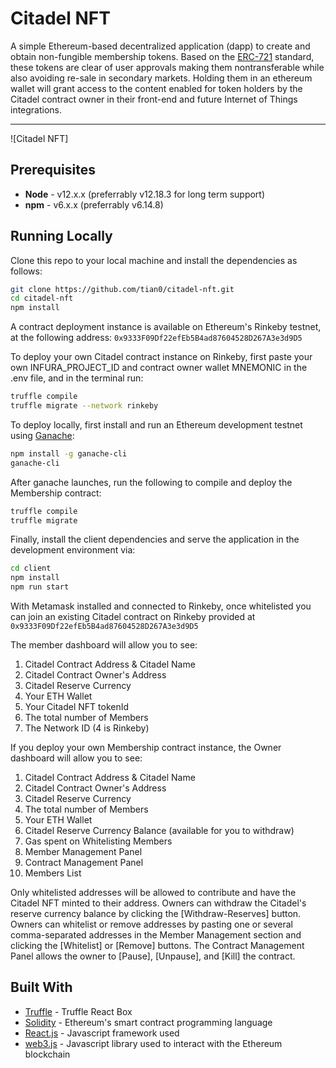 # Citadel NFT

A simple Ethereum-based decentralized application (dapp) to create and obtain non-fungible membership tokens. Based on the [ERC-721](https://erc721.org) standard, these tokens are clear of user approvals making them nontransferable while also avoiding re-sale in secondary markets. Holding them in an ethereum wallet will grant access to the content enabled for token holders by the Citadel contract owner in their front-end and future Internet of Things integrations.

---

![Citadel NFT]


## Prerequisites

* **Node** - v12.x.x (preferrably v12.18.3 for long term support)
* **npm** - v6.x.x (preferrably v6.14.8)

## Running Locally

Clone this repo to your local machine and install the dependencies as follows:

```bash
git clone https://github.com/tian0/citadel-nft.git
cd citadel-nft
npm install
```

A contract deployment instance is available on Ethereum's Rinkeby testnet, at the following address: 
`0x9333F09Df22efEb5B4ad87604528D267A3e3d9D5`

To deploy your own Citadel contract instance on Rinkeby, first paste your own INFURA_PROJECT_ID and contract owner wallet MNEMONIC in the .env file, and in the terminal run:
```bash
truffle compile
truffle migrate --network rinkeby
```

To deploy locally, first install and run an Ethereum development testnet using [Ganache](https://www.trufflesuite.com/ganache):

```bash
npm install -g ganache-cli
ganache-cli
```

After ganache launches, run the following to compile and deploy the Membership contract:

```bash
truffle compile
truffle migrate
```

Finally, install the client dependencies and serve the application in the development environment via:

```bash
cd client
npm install
npm run start
```

With Metamask installed and connected to Rinkeby, once whitelisted you can join an existing Citadel contract on Rinkeby provided at `0x9333F09Df22efEb5B4ad87604528D267A3e3d9D5`

The member dashboard will allow you to see:
1. Citadel Contract Address & Citadel Name
2. Citadel Contract Owner's Address
3. Citadel Reserve Currency
4. Your ETH Wallet
5. Your Citadel NFT tokenId
6. The total number of Members
7. The Network ID (4 is Rinkeby)


If you deploy your own Membership contract instance, the Owner dashboard will allow you to see:
1. Citadel Contract Address & Citadel Name
2. Citadel Contract Owner's Address
3. Citadel Reserve Currency
4. The total number of Members
5. Your ETH Wallet
6. Citadel Reserve Currency Balance (available for you to withdraw)
7. Gas spent on Whitelisting Members
8. Member Management Panel
9. Contract Management Panel
10. Members List 

Only whitelisted addresses will be allowed to contribute and have the Citadel NFT minted to their address. Owners can withdraw the Citadel's reserve currency balance by clicking the [Withdraw-Reserves] button. Owners can whitelist or remove addresses by pasting one or several comma-separated addresses in the Member Management section and clicking the [Whitelist] or [Remove] buttons. The Contract Management Panel allows the owner to [Pause], [Unpause], and [Kill] the contract.

## Built With

* [Truffle](https://www.trufflesuite.com/boxes/react) - Truffle React Box
* [Solidity](https://solidity.readthedocs.io/en/v0.5.3/) - Ethereum's smart contract programming language
* [React.js](https://reactjs.org/) - Javascript framework used
* [web3.js](https://github.com/ethereum/web3.js/) - Javascript library used to interact with the Ethereum blockchain
